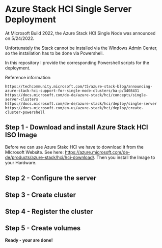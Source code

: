# Azure Stack HCI Single Server Deployment

At Microsoft Build 2022, the Azure Stack HCI Single Node was announced on 5/24/2022. 

Unfortunately the Stack cannot be installed via the Windows Admin Center, so the installation has to be done via Powershell.

In this repository I provide the corresponding Powershell scripts for the deployment.

Reference information: 
```
https://techcommunity.microsoft.com/t5/azure-stack-blog/announcing-azure-stack-hci-support-for-single-node-clusters/ba-p/3408431
https://docs.microsoft.com/de-de/azure-stack/hci/concepts/single-server-clusters 
https://docs.microsoft.com/de-de/azure-stack/hci/deploy/single-server 
https://docs.microsoft.com/en-us/azure-stack/hci/deploy/create-cluster-powershell
```


## Step 1 - Download and install Azure Stack HCI ISO Image
Before we can use Azure Stakc HCI we have to download it from the MIcrosoft Website. See here: https://azure.microsoft.com/de-de/products/azure-stack/hci/hci-download/.
Then you install the Image to your Hardware.

## Step 2 - Configure the server

## Step 3 - Create cluster

## Step 4 - Register the cluster

## Step 5 - Create volumes

**Ready - your are done!**
